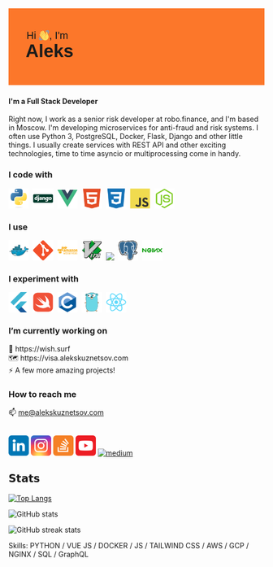 <img src="https://raw.githubusercontent.com/geekkun/geekkun/main/header.png">

#### I'm a Full Stack Developer

Right now, I work as a senior risk developer at robo.finance, and I'm based in Moscow. I'm developing microservices for anti-fraud and risk systems. I often use Python 3, PostgreSQL, Docker, Flask, Django and other little things. I usually create services with REST API and other exciting technologies, time to time asyncio or multiprocessing come in handy.
<h3>I code with</h3>
<p float="left">
    <img src="https://raw.githubusercontent.com/geekkun/geekkun/main/icons/python/python-original.svg" width="40px">&nbsp;
    <img src="https://raw.githubusercontent.com/geekkun/geekkun/main/icons/django/django-original.svg" width="40px">&nbsp;
    <img src="https://raw.githubusercontent.com/geekkun/geekkun/main/icons/vuejs/vuejs-original.svg" width="40px">&nbsp;
    <img src="https://raw.githubusercontent.com/geekkun/geekkun/main/icons/html5/html5-plain.svg" width="40px">&nbsp;
    <img src="https://raw.githubusercontent.com/geekkun/geekkun/main/icons/css3/css3-plain.svg" width="40px">&nbsp;
    <img src="https://raw.githubusercontent.com/geekkun/geekkun/main/icons/javascript/javascript-original.svg" width="40px">&nbsp;
    <img src="https://raw.githubusercontent.com/geekkun/geekkun/main/icons/nodejs/nodejs-plain.svg" width="40px">&nbsp;
</p>
<h3>I use</h3>
<p float="left">
    <img src="https://raw.githubusercontent.com/geekkun/geekkun/main/icons/docker/docker-original.svg" width="40px">&nbsp;
    <img src="https://raw.githubusercontent.com/geekkun/geekkun/main/icons/git/git-original.svg" width="40px">&nbsp;
    <img src="https://raw.githubusercontent.com/geekkun/geekkun/main/icons/amazonwebservices/amazonwebservices-plain-wordmark.svg" width="40px">&nbsp;
    <img src="https://raw.githubusercontent.com/geekkun/geekkun/main/icons/vim/vim-original.svg" width="40px">&nbsp;
    <img src="https://upload.wikimedia.org/wikipedia/commons/a/a1/PyCharm_Logo.svg" width="40px">&nbsp;
    <img src="https://raw.githubusercontent.com/geekkun/geekkun/main/icons/postgresql/postgresql-original.svg" width="40px">&nbsp;
    <img src="https://raw.githubusercontent.com/geekkun/geekkun/main/icons/nginx/nginx-original.svg" width="40px">&nbsp;
</p>
<h3>I experiment with</h3>
<p float="left">
    <img src="https://raw.githubusercontent.com/geekkun/geekkun/main/icons/flutter/flutter-original.svg" width="40px">&nbsp;
    <img src="https://raw.githubusercontent.com/geekkun/geekkun/main/icons/swift/swift-original.svg" width="40px">&nbsp;
    <img src="https://raw.githubusercontent.com/geekkun/geekkun/main/icons/c/c-original.svg" width="40px">&nbsp;
    <img src="https://raw.githubusercontent.com/geekkun/geekkun/main/icons/go/go-original.svg" width="40px">&nbsp;
    <img src="https://raw.githubusercontent.com/geekkun/geekkun/main/icons/react/react-original.svg" width="40px">&nbsp;
</p>


<h3>I’m currently working on</h3>
🌊 https://wish.surf
<br />
🗺️ https://visa.alekskuznetsov.com
<br />
⚡ A few more amazing projects!
<br />
<h3>How to reach me</h3>
📫 <a href="mailto:me@alekskuznetsov.com">me@alekskuznetsov.com</a> 

<br />
<br />

[<img src='https://raw.githubusercontent.com/edent/SuperTinyIcons/master/images/svg/linkedin.svg' alt='linkedin' height='40'>](https://www.linkedin.com/in/alekskuznetsov/)  [<img src='https://raw.githubusercontent.com/edent/SuperTinyIcons/master/images/svg/instagram.svg' alt='instagram' height='40'>](https://www.instagram.com/gk.kn/)  [<img src='https://raw.githubusercontent.com/edent/SuperTinyIcons/master/images/svg/stackoverflow.svg' alt='stackoverflow' height='40'>](https://stackoverflow.com/users/6388578)  [<img src='https://raw.githubusercontent.com/edent/SuperTinyIcons/master/images/svg/youtube.svg' alt='YouTube' height='40'>](https://www.youtube.com/channel/alekskuznetsov)  [<img src='https://cdn.jsdelivr.net/npm/simple-icons@3.0.1/icons/medium.svg' alt='medium' height='40'>](https://medium.com/@alex_kuznetsov)  


## 𝗦𝘁𝗮𝘁𝘀
[![Top Langs](https://github-readme.vercel.alekskuznetsov.com/api/top-langs/?username=geekkun&show_icons=true&count_private=true&langs_count=10&layout=compact&theme=Gradient)](https://github.com/anuraghazra/github-readme-stats)

![GitHub stats](https://github-readme.vercel.alekskuznetsov.com/api?username=geekkun&show_icons=true&count_private=true&theme=Gradient)  

![GitHub streak stats](https://github-readme-streak-stats.herokuapp.com/?user=geekkun)  


Skills: PYTHON / VUE JS / DOCKER / JS / TAILWIND CSS / AWS / GCP / NGINX / SQL / GraphQL

<!--
[![willianrod's wakatime stats](https://github-readme.vercel.alekskuznetsov.com/api/wakatime?username=alekskuznetsov&layout=compact&theme=Gradient)](https://github.com/anuraghazra/github-readme-stats)


**geekkun/geekkun** is a ✨ _special_ ✨ repository because its `README.md` (this file) appears on your GitHub profile.

Here are some ideas to get you started:

- 🔭 I’m currently working on ...
- 🌱 I’m currently learning ...
- 👯 I’m looking to collaborate on ...
- 🤔 I’m looking for help with ...
- 💬 Ask me about ...
- 📫 How to reach me: ...
- 😄 Pronouns: ...
- ⚡ Fun fact: ...
-->
